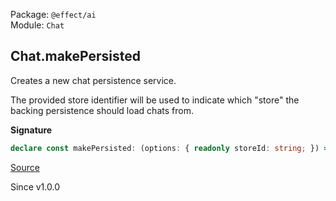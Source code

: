 Package: `@effect/ai`<br />
Module: `Chat`<br />

## Chat.makePersisted

Creates a new chat persistence service.

The provided store identifier will be used to indicate which "store" the
backing persistence should load chats from.

**Signature**

```ts
declare const makePersisted: (options: { readonly storeId: string; }) => Effect.Effect<Persistence.Service, never, Scope | BackingPersistence>
```

[Source](https://github.com/Effect-TS/effect/tree/main/packages/ai/ai/src/Chat.ts#L677)

Since v1.0.0